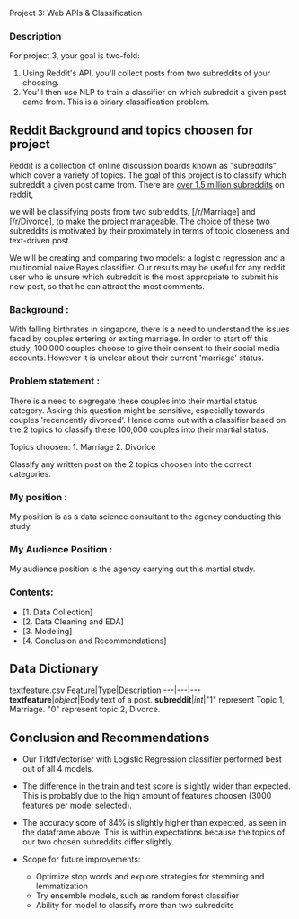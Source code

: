 Project 3: Web APIs & Classification

### Description

For project 3, your goal is two-fold:
1. Using Reddit's API, you'll collect posts from two subreddits of your choosing.
2. You'll then use NLP to train a classifier on which subreddit a given post came from. This is a binary classification problem.

## Reddit Background and topics choosen for project
Reddit is a collection of online discussion boards known as "subreddits", which cover a variety of topics. The goal of this project is to classify which subreddit a given post came from. There are [over 1.5 million subreddits](http://redditmetrics.com/history) on reddit, 

we will be classifying posts from two subreddits, [/r/Marriage] and [/r/Divorce], to make the project manageable. The choice of these two subreddits is motivated by their proximately in terms of topic closeness and text-driven post.

We will be creating and comparing two models: a logistic regression and a multinomial naive Bayes classifier. Our results may be useful for any reddit user who is unsure which subreddit is the most appropriate to submit his new post, so that he can attract the most comments.

### Background           : 
With falling birthrates in singapore, there is a need to understand the issues faced by couples entering or exiting marriage. In order to start off this study, 100,000 couples choose to give their consent to their social media accounts. However it is unclear about their current 'marriage' status.

### Problem statement    : 
There is a need to segregate these couples into their martial status category. Asking this question might be sensitive, especially towards couples 'recencently divorced'. Hence come out with a classifier based on the 2 topics to classify these 100,000 couples into their martial status. 

Topics choosen: 
                1. Marriage
                2. Divorice

Classify any written post on the 2 topics choosen into the correct categories. 

### My position          :
My position is as a data science consultant to the agency conducting this study.

### My Audience Position :
My audience position is the agency carrying out this martial study.


### Contents:
- [1. Data Collection]
- [2. Data Cleaning and EDA]
- [3. Modeling]
- [4. Conclusion and Recommendations]

## Data Dictionary
textfeature.csv
Feature|Type|Description
---|---|---
**textfeature**|_object_|Body text of a post.
**subreddit**|_int_|"1" represent Topic 1, Marriage. "0" represent topic 2, Divorce.


## Conclusion and Recommendations

- Our TifdfVectoriser with Logistic Regression classifier performed best out of all 4 models. 

- The difference in the train and test score is slightly wider than expected. This is probably due to the high amount of features choosen (3000 features per model selected). 

- The accuracy score of 84% is slightly higher than expected, as seen in the dataframe above. This is within expectations because the topics of our two chosen subreddits differ slightly.

- Scope for future improvements:
    - Optimize stop words and explore strategies for stemming and lemmatization
    - Try ensemble models, such as random forest classifier
    - Ability for model to classify more than two subreddits

